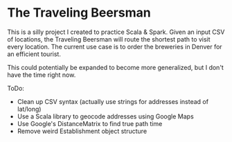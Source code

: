 # The Traveling Beersman

This is a silly project I created to practice Scala & Spark. Given an input
CSV of locations, the Traveling Beersman will route the shortest path
to visit every location. The current use case is to order the breweries in
Denver for an efficient tourist.

This could potentially be expanded to become more generalized, but I don't
have the time right now.


ToDo:
* Clean up CSV syntax (actually use strings for addresses instead of lat/long)
* Use a Scala library to geocode addresses using Google Maps
* Use Google's DistanceMatrix to find true path time
* Remove weird Establishment object structure
